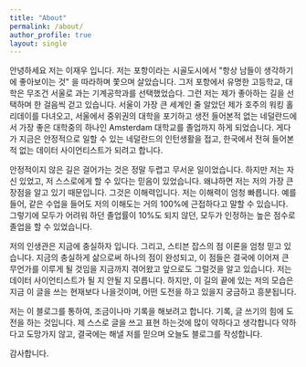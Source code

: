```yaml
---
title: "About"
permalink: /about/
author_profile: true
layout: single
---
```


안녕하세요 저는 이재우 입니다. 저는 포항이라는 시골도시에서 "항상 남들이 생각하기에 좋아보이는 것" 을 따라하며 쫓으며 살았습니다. 그저 포항에서 유명한 고등학교,
대학은 무조건 서울로 과는 기계공학과를 선택했었습다. 그런 저는 제가 좋아하는 길을 선택하며 한 걸음씩 걷고 있습니다. 서울이 가장 큰 세계인 줄 알았던 제가 호주의
워킹 홀리데이를 다녀오고, 서울에서 중위권의 대학을 포기하고 생전 들어본적 없는 네덜란드에서 가장 좋은 대학중의 하나인 Amsterdam 대학교를 졸업까지 하게 되었습니다.
게다가 지금은 안정적으로 일할 수 있는 네덜란드의 인턴생활을 접고, 한국에서 전혀 들어본적 없는 데이터 사이언티스트가 되려고 합니다. 

안정적이지 않은 길은 걸어가는 것은 정말 두렵고 무서운 일이었습니다. 하지만 저는 자신 있었고, 저 스스로에게 할 수 있다는 믿음이 있었습니다.
왜냐하면 저는 저의 가장 큰 장점을 알고 있기 때문입니다. 그것은 이해력입니다. 저는 이해력이 엄청 빠릅니다. 예를 들어, 같은 수업을 들어도 저의 이해도는 거의
100%에 근접하다고 말할 수 있습니다. 그렇기에 모두가 어려워 하던 졸업률이 10%도 되지 않던, 모두가 인정하는 높은 점수로 졸업을 할 수 있었습니다.

저의 인생관은 지금에 충실하자 입니다. 그리고, 스티븐 잡스의 점 이론을 엄청 믿고 있습니다. 지금의 충실하게 삶으로써 하나의 점이 완성되고,
이 점들은 결국에 이어져 큰 무언가를 이루게 될 것임을 지금까지 겪어왔고 앞으로도 그럴것을 알고 있습니다. 저는 데이터 사이언티스트가 될 지 안될 지 모릅니다. 하지만,
이 길의 끝에 있는 저의 모습은 지금 이 글을 쓰는 현재보다 나을것이며, 어떤 도전을 하고 있을지 궁금하고 흥분됩니다. 

저는 이 블로그를 통하여, 조금이나마 기록을 해보려고 합니다. 기록, 글 쓰기의 힘에 도전을 하는 것입니다. 제 스스로 글을 쓰고 표현 하는것에 많이 약하다고 생각합니다
약하다고 도망가지 않고, 결국에는 해낼 저를 믿으며 오늘도 블로그를 작성합니다.

감사합니다. 